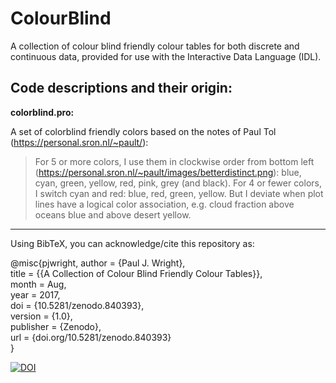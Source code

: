 # ColourBlind
A collection of colour blind friendly colour tables for both discrete and continuous data, provided for use with the Interactive Data Language (IDL).

## Code descriptions and their origin:

**colorblind.pro:**

  A set of colorblind friendly colors based on the notes of Paul Tol (https://personal.sron.nl/~pault/):
    
> For 5 or more colors, I use them in clockwise order from bottom left (https://personal.sron.nl/~pault/images/betterdistinct.png): blue, cyan, green, yellow, red, pink, grey (and black). For 4 or fewer colors, I switch cyan and red: blue, red, green, yellow. But I deviate when plot lines have a logical color association, e.g. cloud fraction above oceans blue and above desert yellow.



---------------------


Using BibTeX, you can acknowledge/cite this repository as:

@misc{pjwright, 
author = {Paul J. Wright},  
title = {{A Collection of Colour Blind Friendly Colour Tables}},  
month = Aug,  
year = 2017,  
doi = {10.5281/zenodo.840393},  
version = {1.0},  
publisher = {Zenodo},  
url = {doi.org/10.5281/zenodo.840393}   
}

<a href="https://doi.org/10.5281/zenodo.840393"><img src="https://zenodo.org/badge/DOI/10.5281/zenodo.840393.svg" alt="DOI"></a>
